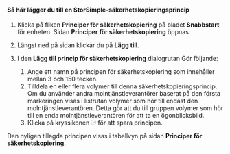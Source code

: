 
<!--author=alkohli last changed: 9/11/15-->

#### <a name="to-add-a-storsimple-backup-policy"></a>Så här lägger du till en StorSimple-säkerhetskopieringsprincip
1. Klicka på fliken **Principer för säkerhetskopiering** på bladet **Snabbstart** för enheten. Sidan **Principer för säkerhetskopiering** öppnas.
2. Längst ned på sidan klickar du på **Lägg till**.
3. I den **Lägg till princip för säkerhetskopiering** dialogrutan Gör följande:
   
   1. Ange ett namn på principen för säkerhetskopiering som innehåller mellan 3 och 150 tecken.
   2. Tilldela en eller flera volymer till denna säkerhetskopieringsprincip. Om du använder andra molntjänstleverantörer baserat på den första markeringen visas i listrutan volymer som hör till endast den molntjänstleverantören. Detta gör att du till gruppen volymer som hör till en enda molntjänstleverantören för att ta en ögonblicksbild.
   3. Klicka på kryssikonen ![kryssikon](./media/storsimple-add-backup-policy/HCS_CheckIcon-include.png) för att spara principen.

Den nyligen tillagda principen visas i tabellvyn på sidan **Principer för säkerhetskopiering**.


